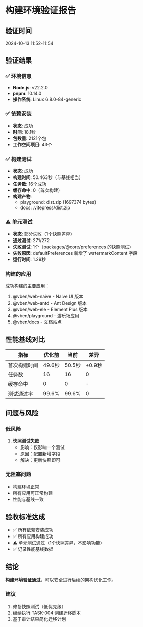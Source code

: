 # 构建环境验证报告

## 验证时间
2024-10-13 11:52-11:54

## 验证结果

### ✅ 环境信息
- **Node.js**: v22.2.0
- **pnpm**: 10.14.0
- **操作系统**: Linux 6.8.0-84-generic

### ✅ 依赖安装
- **状态**: 成功
- **时间**: 18.1秒
- **包数量**: 2121个包
- **工作空间项目**: 43个

### ✅ 构建测试
- **状态**: 成功
- **构建时间**: 50.463秒（与基线相当）
- **任务数**: 16个成功
- **缓存命中**: 0（首次构建）
- **构建产物**:
  - playground: dist.zip (1697374 bytes)
  - docs: .vitepress/dist.zip

### ⚠️ 单元测试
- **状态**: 部分失败（1个快照差异）
- **通过测试**: 271/272
- **失败测试**: 1个（packages/@core/preferences 的快照测试）
- **失败原因**: defaultPreferences 新增了 watermarkContent 字段
- **运行时间**: 1.29秒

### 构建的应用
成功构建的主要应用：
1. @vben/web-naive - Naive UI 版本
2. @vben/web-antd - Ant Design 版本
3. @vben/web-ele - Element Plus 版本
4. @vben/playground - 游乐场应用
5. @vben/docs - 文档站点

## 性能基线对比

| 指标 | 优化前 | 当前 | 差异 |
|------|--------|------|------|
| 首次构建时间 | 49.6秒 | 50.5秒 | +0.9秒 |
| 任务数 | 16 | 16 | 0 |
| 缓存命中 | 0 | 0 | - |
| 测试通过率 | 99.6% | 99.6% | 0 |

## 问题与风险

### 低风险
1. **快照测试失败**
   - 影响：仅影响一个测试
   - 原因：配置新增字段
   - 解决：更新快照即可

### 无阻塞问题
- 构建环境正常
- 所有应用可正常构建
- 性能与基线一致

## 验收标准达成

- ✅ 所有依赖安装成功
- ✅ 所有应用构建成功
- ⚠️ 单元测试通过（1个快照差异，不影响功能）
- ✅ 记录性能基线数据

## 结论

**构建环境验证通过**，可以安全进行后续的架构优化工作。

### 建议
1. 修复快照测试（低优先级）
2. 继续执行 TASK-004 创建迁移脚本
3. 基于审计结果简化迁移计划